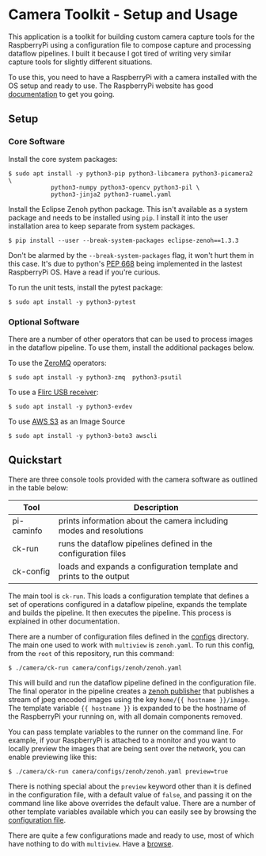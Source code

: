# Camera Toolkit - Setup and Usage

This application is a toolkit for building custom camera capture tools for the RaspberryPi using a 
configuration file to compose capture and processing dataflow pipelines. I built it because I got tired of
writing very similar capture tools for slightly different situations.

To use this, you need to have a RaspberryPi with a camera installed with the OS setup and ready to use. The
RaspberryPi website has good [documentation](https://www.raspberrypi.com/documentation/computers/getting-started.html)
to get you going.

## Setup

### Core Software

Install the core system packages:

    $ sudo apt install -y python3-pip python3-libcamera python3-picamera2 \
                python3-numpy python3-opencv python3-pil \
                python3-jinja2 python3-ruamel.yaml

Install the Eclipse Zenoh python package. This isn't available as a system package and needs to be 
installed using `pip`. I install it into the user installation area to keep separate from system packages.

    $ pip install --user --break-system-packages eclipse-zenoh==1.3.3

Don't be alarmed by the `--break-system-packages` flag, it won't hurt them in this case. It's due to
python's [PEP 668](https://peps.python.org/pep-0668/) being implemented in the lastest RaspberryPi OS.
Have a read if you're curious.

To run the unit tests, install the pytest package:

    $ sudo apt install -y python3-pytest

### Optional Software

There are a number of other operators that can be used to process images in the dataflow
pipeline. To use them, install the additional packages below.

To use the [ZeroMQ](https://zeromq.org/) operators:

    $ sudo apt install -y python3-zmq  python3-psutil

To use a [Flirc USB receiver](https://flirc.tv/products/flirc-usb-receiver?variant=43513067569384):

    $ sudo apt install -y python3-evdev

To use [AWS S3](https://aws.amazon.com/s3/) as an Image Source

    $ sudo apt install -y python3-boto3 awscli

## Quickstart

There are three console tools provided with the camera software as outlined in the table below:

| Tool       | Description                                                         |
| ---------- | ------------------------------------------------------------------- |
| pi-caminfo | prints information about the camera including modes and resolutions |
| ck-run     | runs the dataflow pipelines defined in the configuration files      |
| ck-config  | loads and expands a configuration template and prints to the output |

The main tool is `ck-run`. This loads a configuration template that defines a set of operations
configured in a dataflow pipeline, expands the template and builds the pipeline. It then
executes the pipeline. This process is explained in other documentation.

There are a number of configuration files defined in the [configs](../camera/configs) directory.
The main one used to work with `multiview` is `zenoh.yaml`. To run this config, from
the `root` of this repository, run this command:

    $ ./camera/ck-run camera/configs/zenoh/zenoh.yaml

This will build and run the dataflow pipeline defined in the configuration file. The final operator
in the pipeline creates a [zenoh publisher](https://zenoh.io/docs/getting-started/first-app/)
that publishes a stream of jpeg encoded images using the key `home/{{ hostname }}/image`. The 
template variable `{{ hostname }}` is expanded to be the hostname of the RaspberryPi your running on, 
with all domain components removed.

You can pass template variables to the runner on the command line. For example, if your 
RaspberryPi is attached to a monitor and you want to locally preview the images that are being
sent over the network, you can enable previewing like this:

    $ ./camera/ck-run camera/configs/zenoh/zenoh.yaml preview=true

There is nothing special about the `preview` keyword other than it is defined in the configuration
file, with a default value of `false`, and passing it on the command line like above overrides
the default value. There are a number of other template variables available which you can easily
see by browsing the [configuration file](../camera/configs/zenoh/zenoh.yaml).

There are quite a few configurations made and ready to use, most of which have nothing to do
with `multiview`. Have a [browse](../camera/configs).

